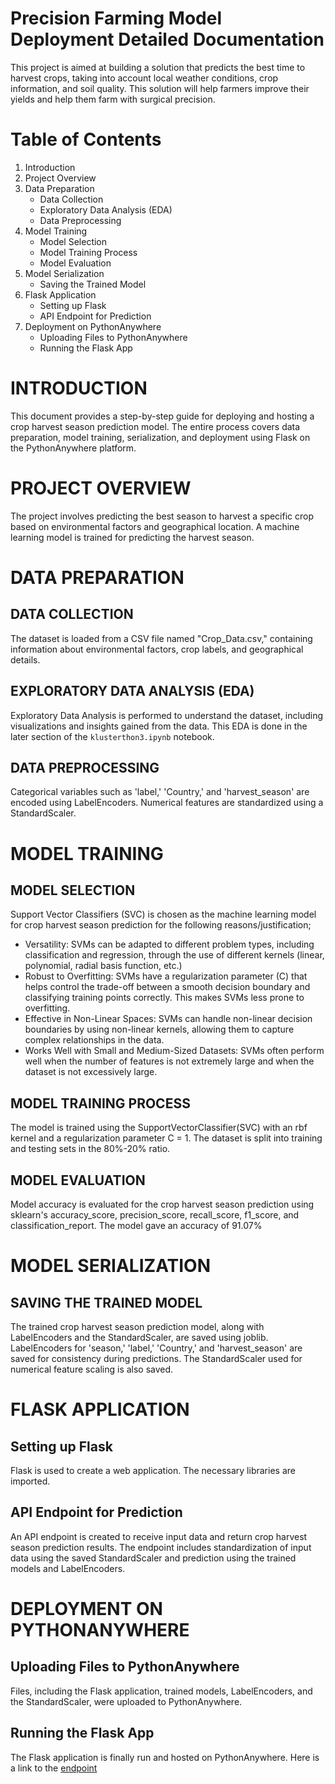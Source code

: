 # Precision Farming Model Deployment Detailed Documentation
This project is aimed at building a solution that predicts the best time to harvest crops, taking into account local weather conditions, crop information, and soil quality. This solution will help farmers improve their yields and help them farm with surgical precision.

# Table of Contents
1. Introduction
1. Project Overview
1. Data Preparation
   * Data Collection
   * Exploratory Data Analysis (EDA)
   * Data Preprocessing
1. Model Training
   * Model Selection
   * Model Training Process
   * Model Evaluation
1. Model Serialization
   * Saving the Trained Model
1. Flask Application
   * Setting up Flask
   * API Endpoint for Prediction
1. Deployment on PythonAnywhere
   * Uploading Files to PythonAnywhere
   * Running the Flask App

# INTRODUCTION
This document provides a step-by-step guide for deploying and hosting a crop harvest season prediction model. The entire process covers data preparation, model training, serialization, and deployment using Flask on the PythonAnywhere platform.

# PROJECT OVERVIEW
The project involves predicting the best season to harvest a specific crop based on environmental factors and geographical location. A machine learning model is trained for predicting the harvest season.

# DATA PREPARATION
## DATA COLLECTION
The dataset is loaded from a CSV file named "Crop_Data.csv," containing information about environmental factors, crop labels, and geographical details.
## EXPLORATORY DATA ANALYSIS (EDA)
Exploratory Data Analysis is performed to understand the dataset, including visualizations and insights gained from the data. This EDA is done in the later section of the `klusterthon3.ipynb` notebook.
## DATA PREPROCESSING
Categorical variables such as 'label,' 'Country,' and 'harvest_season' are encoded using LabelEncoders. Numerical features are standardized using a StandardScaler.

# MODEL TRAINING
## MODEL SELECTION
Support Vector Classifiers (SVC) is chosen as the machine learning model for crop harvest season prediction for the following reasons/justification;
* Versatility: SVMs can be adapted to different problem types, including classification and regression, through the use of different kernels (linear, polynomial, radial basis function, etc.)
* Robust to Overfitting: SVMs have a regularization parameter (C) that helps control the trade-off between a smooth decision boundary and classifying training points correctly. This makes SVMs less prone to overfitting.
* Effective in Non-Linear Spaces: SVMs can handle non-linear decision boundaries by using non-linear kernels, allowing them to capture complex relationships in the data.
* Works Well with Small and Medium-Sized Datasets: SVMs often perform well when the number of features is not extremely large and when the dataset is not excessively large.

## MODEL TRAINING PROCESS
The model is trained using the SupportVectorClassifier(SVC)  with an rbf kernel and a regularization parameter C = 1. The dataset is split into training and testing sets in the 80%-20% ratio.

## MODEL EVALUATION
Model accuracy is evaluated for the crop harvest season prediction using sklearn's accuracy_score, precision_score, recall_score, f1_score, and classification_report. The model gave an accuracy of 91.07%

# MODEL SERIALIZATION
## SAVING THE TRAINED MODEL
The trained crop harvest season prediction model, along with LabelEncoders and the StandardScaler, are saved using joblib. LabelEncoders for 'season,' 'label,' 'Country,' and 'harvest_season' are saved for consistency during predictions. The StandardScaler used for numerical feature scaling is also saved.

# FLASK APPLICATION
## Setting up Flask
Flask is used to create a web application. The necessary libraries are imported.

## API Endpoint for Prediction
An API endpoint is created to receive input data and return crop harvest season prediction results. The endpoint includes standardization of input data using the saved StandardScaler and prediction using the trained models and LabelEncoders.

# DEPLOYMENT ON PYTHONANYWHERE
## Uploading Files to PythonAnywhere
Files, including the Flask application, trained models, LabelEncoders, and the StandardScaler, were uploaded to PythonAnywhere.

## Running the Flask App
The Flask application is finally run and hosted on PythonAnywhere.
Here is a link to the [endpoint](https://pelvic23.pythonanywhere.com/predict?temperature=17&humidity=160&ph=7.5&water_availability=80&label=chickpea&country=Nigeria)



